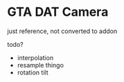 # GTA DAT Camera
just reference, not converted to addon

todo?
- interpolation
- resample thingo
- rotation tilt
